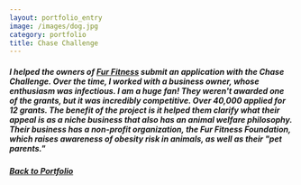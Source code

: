 ```yaml
---
layout: portfolio_entry
image: /images/dog.jpg
category: portfolio
title: Chase Challenge
---
```


##### I helped the owners of [Fur Fitness](www.furfitnessfoundation.org) submit an application with the Chase Challenge. Over the time, I worked with a business owner, whose enthusiasm was infectious. I am a huge fan! They weren't awarded one of the grants, but it was incredibly competitive. Over 40,000 applied for 12 grants. The benefit of the project is it helped them clarify what their appeal is as a niche business that also has an animal welfare philosophy. Their business has a non-profit organization, the Fur Fitness Foundation, which raises awareness of obesity risk in animals, as well as their "pet parents." 

##### [Back to Portfolio](/work.html)
